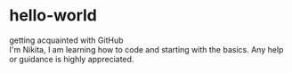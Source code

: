 # hello-world
getting acquainted with GitHub
<br/>
I'm Nikita, I am learning how to code and starting with the basics. Any help or guidance is highly appreciated.
